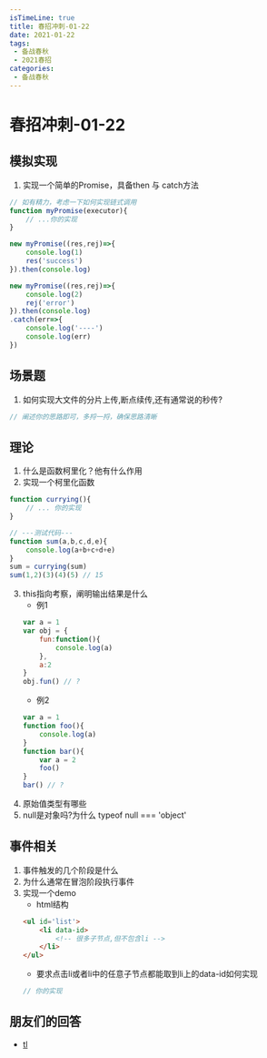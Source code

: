 ```yaml
---
isTimeLine: true
title: 春招冲刺-01-22
date: 2021-01-22
tags:
 - 备战春秋
 - 2021春招
categories:
 - 备战春秋
---
```

# 春招冲刺-01-22

## 模拟实现
1. 实现一个简单的Promise，具备then 与 catch方法
```js
// 如有精力，考虑一下如何实现链式调用
function myPromise(executor){
    // ...你的实现
}

new myPromise((res,rej)=>{
    console.log(1)
    res('success')
}).then(console.log)

new myPromise((res,rej)=>{
    console.log(2)
    rej('error')
}).then(console.log)
.catch(err=>{
    console.log('----')
    console.log(err)
})
```
## 场景题
1. 如何实现大文件的分片上传,断点续传,还有通常说的秒传?
```js
// 阐述你的思路即可，多捋一捋，确保思路清晰
```

## 理论
1. 什么是函数柯里化？他有什么作用
2. 实现一个柯里化函数
```js
function currying(){
    // ... 你的实现
}

// ---测试代码---
function sum(a,b,c,d,e){
    console.log(a+b+c+d+e)
}
sum = currying(sum)
sum(1,2)(3)(4)(5) // 15
```
3. this指向考察，阐明输出结果是什么
   * 例1
    ```js
    var a = 1
    var obj = {
        fun:function(){
            console.log(a)
        },
        a:2
    }
    obj.fun() // ?
    ```
    * 例2
    ```js
    var a = 1
    function foo(){
        console.log(a) 
    }
    function bar(){
        var a = 2
        foo()
    }
    bar() // ?
    ```
4. 原始值类型有哪些
5. null是对象吗?为什么 typeof null === 'object'
## 事件相关
1. 事件触发的几个阶段是什么
2. 为什么通常在冒泡阶段执行事件
3. 实现一个demo
   * html结构
    ```html
    <ul id='list'>
        <li data-id>
            <!-- 很多子节点,但不包含li -->
        </li>
    </ul>
    ```
    * 要求点击li或者li中的任意子节点都能取到li上的data-id如何实现
    ```js
    // 你的实现
    ```

## 朋友们的回答
* [tl](https://juejin.cn/post/6921253665609105415)

<comment/>
<tongji/>